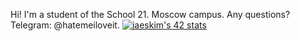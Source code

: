 Hi! I'm a student of the School 21. Moscow campus. 
Any questions? Telegram: @hatemeiloveit.
[![jaeskim's 42 stats](https://badge42.herokuapp.com/api/stats/qsymond)](https://github.com/JaeSeoKim/badge42)


<!--
**EvgeniyMsk/EvgeniyMsk** is a ✨ _special_ ✨ repository because its `README.md` (this file) appears on your GitHub profile.

Here are some ideas to get you started:

- 🔭 I’m currently working on ...
- 🌱 I’m currently learning ...
- 👯 I’m looking to collaborate on ...
- 🤔 I’m looking for help with ...
- 💬 Ask me about ...
- 📫 How to reach me: ...
- 😄 Pronouns: ...
- ⚡ Fun fact: ...
-->
